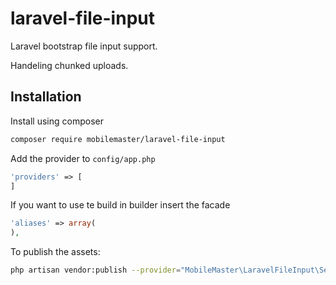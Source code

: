 laravel-file-input
================

Laravel bootstrap file input support.

Handeling chunked uploads.

## Installation

Install using composer 

```sh
composer require mobilemaster/laravel-file-input
```

Add the provider to `config/app.php`

```php
'providers' => [
]
```

If you want to use te build in builder insert the facade

```php
'aliases' => array(
),
```

To publish the assets:

```sh
php artisan vendor:publish --provider="MobileMaster\LaravelFileInput\ServiceProvider" --tag=assets --force
```
